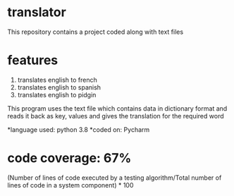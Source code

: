 # translator
This repository contains a project coded along with text files

# features
1. translates english to french
2. translates english to spanish
3. translates english to pidgin

This program uses the text file which contains data in dictionary format and reads it back as key, values and gives the translation for the required word

*language used: python 3.8
*coded on: Pycharm 
# code coverage: 67%
(Number of lines of code executed by a testing algorithm/Total number of lines of code in a system component) * 100
  
